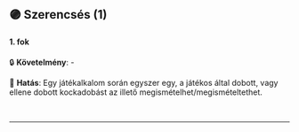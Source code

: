 ## 🟣 Szerencsés (1)

#### 1. fok

🔒 **Követelmény**: -

🌟 **Hatás**: Egy játékalkalom során egyszer egy, a játékos által dobott, vagy ellene dobott kockadobást az illető megismételhet/megismételtethet.

<br />

---
